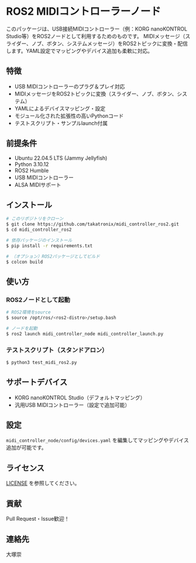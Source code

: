 # ROS2 MIDIコントローラーノード

このパッケージは、USB接続MIDIコントローラー（例：KORG nanoKONTROL Studio等）をROS2ノードとして利用するためのものです。
MIDIメッセージ（スライダー、ノブ、ボタン、システムメッセージ）をROS2トピックに変換・配信します。YAML設定でマッピングやデバイス追加も柔軟に対応。

## 特徴
- USB MIDIコントローラーのプラグ＆プレイ対応
- MIDIメッセージをROS2トピックに変換（スライダー、ノブ、ボタン、システム）
- YAMLによるデバイスマッピング・設定
- モジュール化された拡張性の高いPythonコード
- テストスクリプト・サンプルlaunch付属

## 前提条件
- Ubuntu 22.04.5 LTS (Jammy Jellyfish)
- Python 3.10.12
- ROS2 Humble
- USB MIDIコントローラー
- ALSA MIDIサポート

## インストール
```bash
# このリポジトリをクローン
$ git clone https://github.com/takatronix/midi_controller_ros2.git
$ cd midi_controller_ros2

# 依存パッケージのインストール
$ pip install -r requirements.txt

# （オプション）ROS2パッケージとしてビルド
$ colcon build
```

## 使い方
### ROS2ノードとして起動
```bash
# ROS2環境をsource
$ source /opt/ros/<ros2-distro>/setup.bash

# ノードを起動
$ ros2 launch midi_controller_node midi_controller_launch.py
```

### テストスクリプト（スタンドアロン）
```bash
$ python3 test_midi_ros2.py
```

## サポートデバイス
- KORG nanoKONTROL Studio（デフォルトマッピング）
- 汎用USB MIDIコントローラー（設定で追加可能）

## 設定
`midi_controller_node/config/devices.yaml` を編集してマッピングやデバイス追加が可能です。

## ライセンス
[LICENSE](../LICENSE) を参照してください。

## 貢献
Pull Request・Issue歓迎！

## 連絡先
大塚崇

